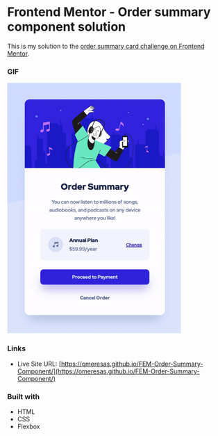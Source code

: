 # Frontend Mentor - Order summary component solution

This is my solution to the [order summary card challenge on Frontend Mentor](https://www.frontendmentor.io/challenges/order-summary-component-QlPmajDUj).

### GIF

<p>
<img src="preview.gif" alt="drawing" width="400""/>
</p>

### Links

- Live Site URL: [https://omeresas.github.io/FEM-Order-Summary-Component/](https://omeresas.github.io/FEM-Order-Summary-Component/)

### Built with

- HTML
- CSS
- Flexbox
